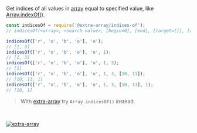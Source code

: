 Get indices of all values in [array] equal to specified value, like [Array.indexOf()].

```javascript
const indicesOf = require('@extra-array/indices-of');
// indicesOf(<array>, <search value>, [begin=0], [end], [target=[]], [at])

indicesOf(['r', 'o', 'b', 'o'], 'o');
// [1, 3]
indicesOf(['r', 'o', 'b', 'o'], 'o', 1);
// [1, 3]
indicesOf(['r', 'o', 'b', 'o'], 'o', 1, 3);
// [1]
indicesOf(['r', 'o', 'b', 'o'], 'o', 1, 3, [10, 11]);
// [10, 11, 1]
indicesOf(['r', 'o', 'b', 'o'], 'o', 1, 3, [10, 11], 1);
// [10, 1]
```
> With [extra-array] try `Array.indicesOf()` instead.
<br>


[![extra-array](https://i.imgur.com/nwyrmkW.jpg)](https://www.npmjs.com/package/extra-array)

[extra-array]: https://www.npmjs.com/package/extra-array
[array]: https://developer.mozilla.org/en-US/docs/Web/JavaScript/Guide/Indexed_collections
[Array.indexOf()]: https://developer.mozilla.org/en-US/docs/Web/JavaScript/Reference/Global_Objects/Array/indexOf
